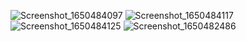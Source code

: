 ![Screenshot_1650484097](https://user-images.githubusercontent.com/92695591/164312003-cc40f095-a752-40ef-897f-92be0480ad48.png)
![Screenshot_1650484117](https://user-images.githubusercontent.com/92695591/164312012-b418a7eb-3883-447f-bcff-69d6353cbdf7.png)
![Screenshot_1650484125](https://user-images.githubusercontent.com/92695591/164312014-2de476bd-1112-4bd8-bb4e-8961bb7bde3b.png)
![Screenshot_1650482486](https://user-images.githubusercontent.com/92695591/164312016-d413f59d-c8d1-4943-ae8e-99ec6c16cf45.png)
